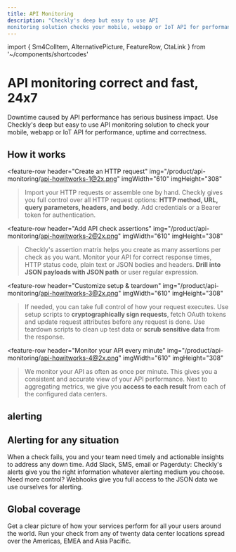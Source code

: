 ```yaml
---
title: API Monitoring
description: "Checkly's deep but easy to use API
monitoring solution checks your mobile, webapp or IoT API for performance, uptime and correctness."
---
```


import { Sm4ColItem, AlternativePicture, FeatureRow, CtaLink } from '~/components/shortcodes'

<h1 class="text-center hero-text">API monitoring correct and fast, 24x7</h1>

<p class="text-center hero-sub hero-sub-center">
Downtime caused by API performance has serious business impact. Use Checkly's deep but easy to use API
monitoring solution to check your mobile, webapp or IoT API for performance, uptime and correctness.
</p>

<div class="row justify-content-center text-center">
  <alternative-picture 
    className="text-center hero-image big-drop-shadow" 
    img="/product/api-monitoring/api-monitoring-hero@2x.png" 
    alt="api monitoring" 
    width="865" 
    height="528" 
  />
</div>

<section class="grid-section">
  <div class="row">
    <sm-4-col-item 
      header="Monitor for performance" 
      body="Checkly records the response time for each request, down to TCP, DNS and first byte times. Add assertions for maximum response time." 
    />
    <sm-4-col-item 
      header="Monitor for correctness" 
      body="Check payloads, return codes, headers, and authentication. Dive inside JSON payloads and validate specific items." 
    />
    <sm-4-col-item 
      header="Monitor globally" 
      body="Checkly can monitor your APIs from 20 global data center locations." 
    />
    <sm-4-col-item 
      header="Setup & Teardown scripts" 
      body="Run custom Javascript before and after your API check. Sign requests, get auth tokens and clean up test data." 
    />
    <sm-4-col-item 
      header="Import from tools you know" 
      body="Checkly's cUrl and Swagger API importers create fully fledged API checks with just a couple of clicks." 
    />
    <sm-4-col-item 
      header="CI/CD integration" 
      body="Integrate your API monitoring into your QA or continuous delivery process by triggering adhoc runs from GitHub or the command line." 
    />
  </div>
</section>

<h2 class="text-center section-header mt-8">How it works</h2>

<feature-row
header="Create an HTTP request"
img="/product/api-monitoring/api-howitworks-1@2x.png"
imgWidth="610"
imgHeight="308"

> Import your HTTP requests or assemble one by hand. Checkly gives you full control over all HTTP request options: <b>HTTP method, URL, query parameters, headers, and body</b>. Add credentials or a Bearer token for authentication.

  <div class="cta">
    <cta-link text="Learn more" link="/docs/api-checks/request-settings/" />
  </div>
</feature-row>

<feature-row
header="Add API check assertions"
img="/product/api-monitoring/api-howitworks-2@2x.png"
imgWidth="610"
imgHeight="308"

> Checkly's assertion matrix helps you create as many assertions per check as you want. Monitor your API for correct response times, HTTP status code, plain text or JSON bodies and headers. <b>Drill into JSON payloads with JSON path</b> or user regular expression.

  <div class="cta">
    <cta-link text="Learn more" link="/docs/api-checks/assertions/" />
  </div>
</feature-row>

<feature-row
header="Customize setup & teardown"
img="/product/api-monitoring/api-howitworks-3@2x.png"
imgWidth="610"
imgHeight="308"

> If needed, you can take full control of how your request executes. Use setup scripts to <b>cryptographically sign requests</b>, fetch OAuth tokens and update request attributes before any request is done. Use teardown scripts to clean up test data or <b>scrub sensitive data</b> from the response.

  <div class="cta">
    <cta-link text="Learn more" link="/docs/api-checks/setup-teardown-scripts/" />
  </div>
</feature-row>

<feature-row
header="Monitor your API every minute"
img="/product/api-monitoring/api-howitworks-4@2x.png"
imgWidth="610"
imgHeight="308"

> We monitor your API as often as once per minute. This gives you a consistent and accurate view of your API performance. Next to aggregating metrics, we give you **access to each result** from each of the configured data centers.

  <div class="cta">
    <cta-link text="Learn more" link="/docs/api-checks/assertions/" />
  </div>
</feature-row>

<div class="gray-section">
<div class="row justify-content-center header-part">
	<div class="col-sm-12 col-md-8">
		<h2 class="section-super-header">alerting</h2>
		<div class="lead-text">
      <nuxt-img class="alerting-top-image" src="/product/api-monitoring/alerting-options@2x.webp" alt="checkly alerting options" width="750" height="45" />
		</div>
	  <h2 class="section-header mt-1">Alerting for any situation</h2>
	  <p class="lead-text mb-2">
		When a check fails, you and your team need timely and actionable insights to address any down time.
		Add Slack, SMS, email or Pagerduty: Checkly's alerts give you the right information whatever alerting medium you choose. Need more control? Webhooks give you full access to the JSON data we use ourselves for alerting.
		</p>
		<p class="lead-text mb-5">
		<cta-link text="Learn more" link="/product/alerting/" />
		</p>
	</div>
</div>
<div class="row justify-content-center header-part">
	<div class="col-sm-12 col-md-8">
	  <h2 class="section-header mt-1">Global coverage</h2>
	  <p class="lead-text mb-2">
		Get a clear picture of how your services perform for all your users around the world. Run your check from any of twenty data center locations spread over the Americas, EMEA and Asia Pacific.
		</p>
		<p class="lead-text mb-4">
		<cta-link text="Learn more" link="/product/alerting/" />
		</p>
	</div>
	<div class="justify-content-center lead-text text-center">
		<alternative-picture 
      className="text-center hero-image big-drop-shadow" 
      img="/product/api-monitoring/global-coverage-screenshot@2x.png" 
      alt="data centerlocations" 
      width="843" 
      height="486" 
    />
	</div>
</div>
</div>
